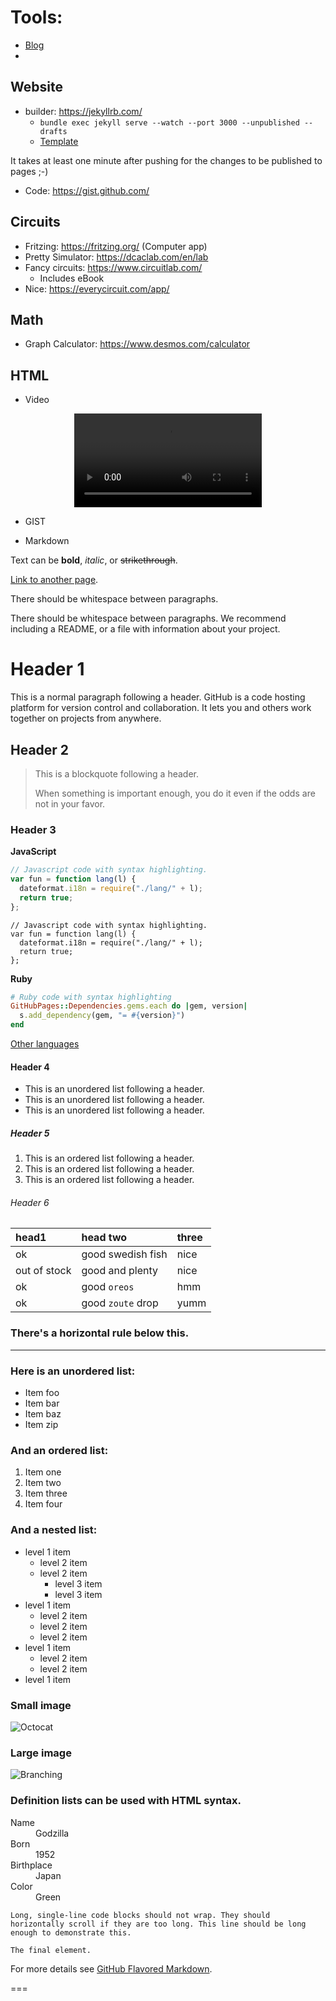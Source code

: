 # Tools:

- [Blog](https://eltoroit.github.io/)
-

## Website

- builder: https://jekyllrb.com/
  - `bundle exec jekyll serve --watch --port 3000 --unpublished --drafts`
  - [Template](https://github.com/pages-themes/architect)

It takes at least one minute after pushing for the changes to be published to pages ;-)

- Code: https://gist.github.com/

## Circuits

- Fritzing: https://fritzing.org/ (Computer app)
- Pretty Simulator: https://dcaclab.com/en/lab
- Fancy circuits: https://www.circuitlab.com/
  - Includes eBook
- Nice: https://everycircuit.com/app/

## Math

- Graph Calculator: https://www.desmos.com/calculator

## HTML

- Video

<p style="text-align:center;">
    <video src="/assets/blog/2021-04-04/NoisyButton.mov" style="max-width: 100%;" autoplay controls loop></video>
</p>

- GIST

<script src="https://gist.github.com/eltoroit/f8fb7d4fe49eb1f90f44e82ad950b934.js"></script>

- Markdown

Text can be **bold**, _italic_, or ~~strikethrough~~.

[Link to another page](./another-page.html).

There should be whitespace between paragraphs.

There should be whitespace between paragraphs. We recommend including a README, or a file with information about your project.

# Header 1

This is a normal paragraph following a header. GitHub is a code hosting platform for version control and collaboration. It lets you and others work together on projects from anywhere.

## Header 2

> This is a blockquote following a header.
>
> When something is important enough, you do it even if the odds are not in your favor.

### Header 3

**JavaScript**

```js
// Javascript code with syntax highlighting.
var fun = function lang(l) {
  dateformat.i18n = require("./lang/" + l);
  return true;
};
```

```node
// Javascript code with syntax highlighting.
var fun = function lang(l) {
  dateformat.i18n = require("./lang/" + l);
  return true;
};
```

**Ruby**

```ruby
# Ruby code with syntax highlighting
GitHubPages::Dependencies.gems.each do |gem, version|
  s.add_dependency(gem, "= #{version}")
end
```

[Other languages](https://github.com/github/linguist/blob/master/lib/linguist/languages.yml)

#### Header 4

- This is an unordered list following a header.
- This is an unordered list following a header.
- This is an unordered list following a header.

##### Header 5

1.  This is an ordered list following a header.
2.  This is an ordered list following a header.
3.  This is an ordered list following a header.

###### Header 6

| head1        | head two          | three |
| :----------- | :---------------- | :---- |
| ok           | good swedish fish | nice  |
| out of stock | good and plenty   | nice  |
| ok           | good `oreos`      | hmm   |
| ok           | good `zoute` drop | yumm  |

### There's a horizontal rule below this.

---

### Here is an unordered list:

- Item foo
- Item bar
- Item baz
- Item zip

### And an ordered list:

1.  Item one
1.  Item two
1.  Item three
1.  Item four

### And a nested list:

- level 1 item
  - level 2 item
  - level 2 item
    - level 3 item
    - level 3 item
- level 1 item
  - level 2 item
  - level 2 item
  - level 2 item
- level 1 item
  - level 2 item
  - level 2 item
- level 1 item

### Small image

![Octocat](https://github.githubassets.com/images/icons/emoji/octocat.png)

### Large image

![Branching](https://guides.github.com/activities/hello-world/branching.png)

### Definition lists can be used with HTML syntax.

<dl>
<dt>Name</dt>
<dd>Godzilla</dd>
<dt>Born</dt>
<dd>1952</dd>
<dt>Birthplace</dt>
<dd>Japan</dd>
<dt>Color</dt>
<dd>Green</dd>
</dl>

```
Long, single-line code blocks should not wrap. They should horizontally scroll if they are too long. This line should be long enough to demonstrate this.
```

```
The final element.
```

For more details see [GitHub Flavored Markdown](https://guides.github.com/features/mastering-markdown/).

===
